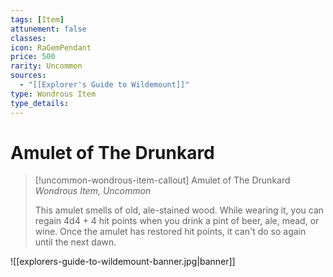 ```yaml
---
tags: [Item]
attunement: false
classes: 
icon: RaGemPendant
price: 500
rarity: Uncommon
sources:
  - "[[Explorer's Guide to Wildemount]]"
type: Wondrous Item
type_details: 
---
```

# Amulet of The Drunkard
>[!uncommon-wondrous-item-callout] Amulet of The Drunkard
>*Wondrous Item, Uncommon*
>
>This amulet smells of old, ale-stained wood. While wearing it, you can regain 4d4 + 4 hit points when you drink a pint of beer, ale, mead, or wine. Once the amulet has restored hit points, it can't do so again until the next dawn.

![[explorers-guide-to-wildemount-banner.jpg|banner]]
